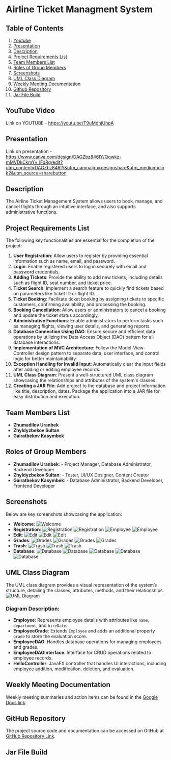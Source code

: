 # Airline Ticket Managment System

## Table of Contents
1. [Youtube](#youtube-video)
2. [Presentation](#presentation)
3. [Description](#description)
4. [Project Requirements List](#project-requirements-list)
5. [Team Members List](#team-members-list)
6. [Roles of Group Members](#roles-of-group-members)
7. [Screenshots](#screenshots)
8. [UML Class Diagram](#uml-class-diagram)
9. [Weekly Meeting Documentation](#weekly-meeting-documentation)
10. [Github Repository](#github-repository)
11. [Jar File Build](#jar-file-build)
   
    

## YouTube Video
Link on YOUTUBE - https://youtu.be/T9uMdnjUhpA 

## Presentation 
Link on presentation - https://www.canva.com/design/DAGZbz846IY/Qqwkz-mMVDkCkmYv_iFdRg/edit?utm_content=DAGZbz846IY&utm_campaign=designshare&utm_medium=link2&utm_source=sharebutton

## Description
The Airline Ticket Management System allows users to book, manage, and cancel flights through an intuitive interface, and also supports administrative functions.

## Project Requirements List
The following key functionalities are essential for the completion of the project:
1. **User Registration**: Allow users to register by providing essential information such as name, email, and password.
2. **Login**: Enable registered users to log in securely with email and password credentials.
3. **Adding Tickets**: Provide the ability to add new tickets, including details such as flight ID, seat number, and ticket price.
4. **Ticket Search**: Implement a search feature to quickly find tickets based on parameters like ticket ID or flight ID.
5. **Ticket Booking**: Facilitate ticket booking by assigning tickets to specific customers, confirming availability, and processing the booking.
6. **Booking Cancellation**:  Allow users or administrators to cancel a booking and update the ticket status accordingly.
7. **Administrative Functions**: Enable administrators to perform tasks such as managing flights, viewing user details, and generating reports.
8. **Database Connection Using DAO**: Ensure secure and efficient data operations by utilizing the Data Access Object (DAO) pattern for all database interactions.
9. **Implementation of MVC Architecture**: Follow the Model-View-Controller design pattern to separate data, user interface, and control logic for better maintainability.
10. **Exception Handling for Invalid Input**: Automatically clear the input fields after adding or editing employee records.
11. **UML Class Diagram**: Present a well-structured UML class diagram showcasing the relationships and attributes of the system's classes.
12. **Creating a JAR File**: Add project to the database and project information like title, description, dates. Package the application into a JAR file for easy distribution and execution.

## Team Members List
- **Zhumadilov Uranbek** 
- **Zhyldyzbekov Sultan** 
- **Gairatbekov Kasymbek** 

## Roles of Group Members
- **Zhumadilov Uranbek**: - Project Manager, Database Administrator, Backend Developer
- **Zhyldyzbekov Sultan**: - Tester, UI/UX Designer, Content Creator
- **Gairatbekov Kasymbek**: - Database Administrator, Backend Developer, Frontend Developer

## Screenshots
Below are key screenshots showcasing the application:
- **Welcome**: ![Welcome]("C:\Users\User\Pictures\Screenshots\Welcome.png")
- **Registration**: ![Registration]() ![Registration](/assets/employees/Employee2.png) ![Employee](/assets/employees/Employee3.png) ![Employee](/assets/employees/Employee4.png)
- **Edit**: ![Edit](/assets/edit/edit1.png) ![Edit](/assets/edit/edit2.png) ![Edit](/assets/edit/edit3.png)
- **Grades**: ![Grades](/assets/grades/Grades1.png) ![Grades](/assets/grades/Grades2.png) ![Grades](/assets/grades/Grades3.png) ![Grades](/assets/grades/Grades4.png)
- **Trash**: ![Trash](/assets/trash/Trash1.png) ![Trash](/assets/trash/Trash2.png) ![Trash](/assets/trash/Trash3.png)
- **Database**: ![Database](/assets/db/psql1.png) ![Database](/assets/db/psql2.png) ![Database](/assets/db/psql3.png) ![Database](/assets/db/psql4.png) ![Database](/assets/db/psql5.png)


## UML Class Diagram
The UML class diagram provides a visual representation of the system’s structure, detailing the classes, attributes, methods, and their relationships.
![UML Diagram](UML/employeeperformanceapp3.png)

### Diagram Description:
- **Employee**: Represents employee details with attributes like `name`, `department`, and `hireDate`.
- **EmployeeGrade**: Extends `Employee` and adds an additional property `grade` to store the evaluation score.
- **EmployeeDAO**: Handles database operations for managing employees and grades.
- **EmployeeDAOInterface**: Interface for CRUD operations related to employee records.
- **HelloController**: JavaFX controller that handles UI interactions, including employee addition, modification, deletion, and evaluation.

## Weekly Meeting Documentation
Weekly meeting summaries and action items can be found in the [Google Docs link](https://docs.google.com/document/d/1E4ld5ssIVgZshUG-lhLDjgzNAuSk3Rkg3Ik92CVwCgI/edit?usp=sharing).


## GitHub Repository
The project source code and documentation can be accessed on GitHub at [GitHub Repository Link](https://github.com/EMMMABK/Employee-Performance-Evaluation-System.git).

## Jar File Build






